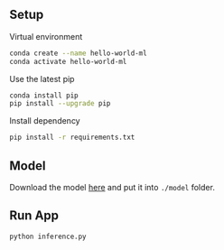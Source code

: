 ## Setup

Virtual environment

```bash
conda create --name hello-world-ml
conda activate hello-world-ml
```

Use the latest pip

```bash
conda install pip
pip install --upgrade pip
```

Install dependency

```bash
pip install -r requirements.txt
```

## Model

Download the model [here](https://drive.google.com/drive/folders/1rn3GMOvtJRMBHOxVhWFVSY6IVI6xUnYp) and put it into `./model` folder.

## Run App

```bash
python inference.py
```
